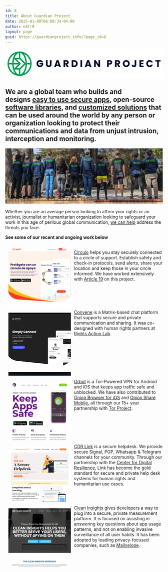 ```yaml
---
id: 8
title: About Guardian Project 
date: 2025-01-08T06:08:34-04:00
author: n8fr8
layout: page
guid: https://guardianproject.info/?page_id=8
---
```


![logo](Wordmark/Guardian_Project_Horizontal_Logo_Full_Color@2x.png)

## **We are a global team who builds and designs [easy to use secure apps](apps), open-source [software libraries](code), and [customized solutions](contact) that can be used around the world by any person or organization looking to protect their communications and data from unjust intrusion, interception and monitoring.**

[![GP Team](gpteam.jpg)](/story)

Whether you are an average person looking to affirm your rights or an activist, journalist or humanitarian organization looking to safeguard your work in this age of perilous global communication, [we can help](/contact) address the threats you face.

**See some of our recent and ongoing work below**

<style>
.caseimage {
width:200px;margin:10px;float:left
}
</style>
<div>
<a href="https://encirculo.org"><img src="projects/circulo.jpg" class="caseimage"/></a><br/><a href="https://encirculo.org">Círculo</a> helps you stay securely connected to a circle of support. Establish safety and check-in protocols, send alerts, share your location and keep those in your circle informed. We have worked extensively with <a href="https://www.article19.org/regional-office/mexico-and-central-america/">Article 19</a> on this project.
</div>
<div style="clear:both;">
<a href="https://letsconvene.im"><img src="projects/convene.jpg" class="caseimage"/></a>
<a href="https://letsconvene.im">Convene</a> is a Matrix-based chat platform that supports secure and private communication and sharing. It was co-designed with human rights partners at <a href="https://rightsactionlab.org">Rights Action Lab</a>.
</div>

<div style="clear:both;">
<a href="https://orbot.app"><img src="projects/orbot.jpg" class="caseimage"/></a>
<a href="https://orbot.app">Orbot</a> is a Tor-Powered VPN for Android and iOS that keeps app traffic safe and unblocked. We have also contributed to <a href="https://onionbrowser.com">Onion Browser for iOS</a> and <a href="https://onionshare.org">Onion Share Mobile</a>, all through our 15+ year partnership with <a href="https://torproject.org">Tor Project</a>.
</div>

<div style="clear:both;">
<a href="https://digiresilience.org/solutions/link/"><img src="projects/cdr.jpg" class="caseimage"/></a>
<a href="https://digiresilience.org/solutions/link/">CDR Link</a> is a secure helpdesk. We provide secure Signal, PGP, Whatsapp & Telegram channels for your community. Through our partnership with the <a href="https://digiresilience.org">Center for Digital Resilience</a>, Link has become the gold standard for secure and private help desk systems for human rights and humanitarian use cases.
</div>

<div style="clear:both;">

<a href="https://cleaninsights.org"><img src="projects/cleaninsights.jpg" class="caseimage"/></a>

[Clean Insights](https://cleaninsights.org) gives developers a way to plug into a secure, private measurement platform. It is focused on assisting in answering key questions about app usage patterns, and not on enabling invasive surveillance of all user habits. It has been adopted by leading privacy-focused companies, such as <a href="https://mailvelope.com">Mailvelope</a>.
</div>
<div style="clear:both;"></div>
